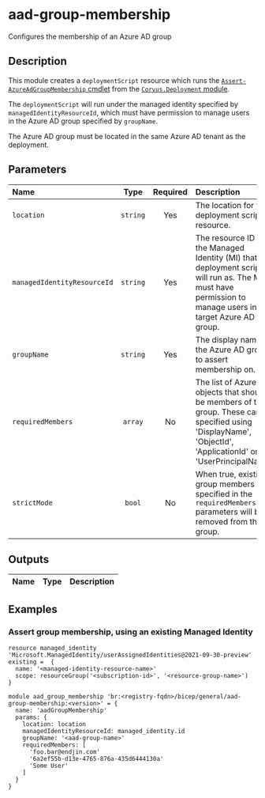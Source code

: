 # aad-group-membership

Configures the membership of an Azure AD group

## Description

This module creates a `deploymentScript` resource which runs the [`Assert-AzureAdGroupMembership` cmdlet](https://github.com/corvus-dotnet/Corvus.Deployment/blob/main/module/functions/azure/aad/Assert-AzureAdGroupMembership.ps1) from the [`Corvus.Deployment` module](https://github.com/corvus-dotnet/Corvus.Deployment).

The `deploymentScript` will run under the managed identity specified by `managedIdentityResourceId`, which must have permission to manage users in the Azure AD group specified by `groupName`.

The Azure AD group must be located in the same Azure AD tenant as the deployment.

## Parameters

| Name                        | Type     | Required | Description                                                                                                                                                       |
| :-------------------------- | :------: | :------: | :---------------------------------------------------------------------------------------------------------------------------------------------------------------- |
| `location`                  | `string` | Yes      | The location for the deployment script resource.                                                                                                                  |
| `managedIdentityResourceId` | `string` | Yes      | The resource ID for the Managed Identity (MI) that the deployment script will run as. The MI must have permission to manage users in the target Azure AD group.   |
| `groupName`                 | `string` | Yes      | The display name of the Azure AD group to assert membership on.                                                                                                   |
| `requiredMembers`           | `array`  | No       | The list of Azure AD objects that should be members of the group. These can be specified using 'DisplayName', 'ObjectId', 'ApplicationId' or 'UserPrincipalName'. |
| `strictMode`                | `bool`   | No       | When true, existing group members not specified in the `requiredMembers` parameters will be removed from the group.                                               |

## Outputs

| Name | Type | Description |
| :--- | :--: | :---------- |

## Examples

### Assert group membership, using an existing Managed Identity

```bicep
resource managed_identity 'Microsoft.ManagedIdentity/userAssignedIdentities@2021-09-30-preview' existing =  {
  name: '<managed-identity-resource-name>'
  scope: resourceGroup('<subscription-id>', '<resource-group-name>')
}

module aad_group_membership 'br:<registry-fqdn>/bicep/general/aad-group-membership:<version>' = {
  name: 'aadGroupMembership'
  params: {
    location: location
    managedIdentityResourceId: managed_identity.id
    groupName: '<aad-group-name>'
    requiredMembers: [
      'foo.bar@endjin.com'
      '6a2ef55b-d13e-4765-876a-435d6444130a'
      'Some User'
    ]
  }
}
```